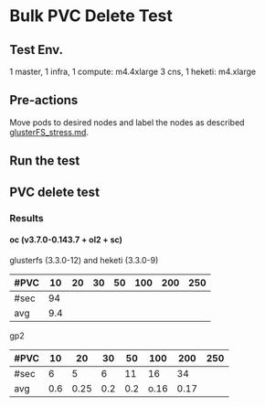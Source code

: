 # Bulk PVC Delete Test

## Test Env.
1 master, 1 infra, 1 compute: m4.4xlarge
3 cns, 1 heketi: m4.xlarge

## Pre-actions

Move pods to desired nodes and label the nodes as described [glusterFS_stress.md](glusterFS_stress.md).


## Run the test


## PVC delete test

### Results

#### oc (v3.7.0-0.143.7 + ol2 + sc)

glusterfs (3.3.0-12) and heketi (3.3.0-9)

| #PVC | 10  | 20 | 30 | 50 | 100 | 200 | 250 |
|------|-----|----|----|----|-----|-----|-----|
| #sec | 94  |    |    |    |     |     |     |
| avg  | 9.4 |    |    |    |     |     |     |

gp2

| #PVC | 10  | 20 | 30 | 50 | 100 | 200 | 250 |
|------|-----|----|----|----|-----|-----|-----|
| #sec | 6  |  5  |  6  | 11   | 16    | 34    |     |
| avg  | 0.6 |  0.25  | 0.2   | 0.2   |  o.16   | 0.17    |     |



